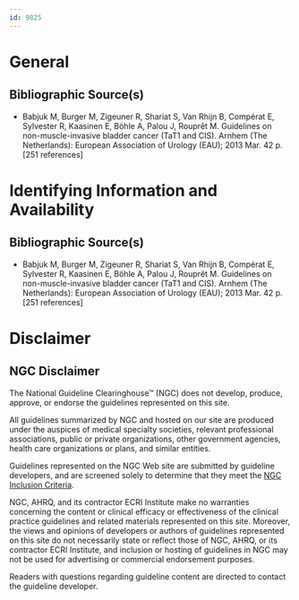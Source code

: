 ```yaml
---
id: 9825
---
```


# General

## Bibliographic Source(s)

- Babjuk M, Burger M, Zigeuner R, Shariat S, Van Rhijn B, Compérat E, Sylvester R, Kaasinen E, Böhle A, Palou J, Rouprêt M. Guidelines on non-muscle-invasive bladder cancer (TaT1 and CIS). Arnhem (The Netherlands): European Association of Urology (EAU); 2013 Mar. 42 p. [251 references]

# Identifying Information and Availability

## Bibliographic Source(s)

- Babjuk M, Burger M, Zigeuner R, Shariat S, Van Rhijn B, Compérat E, Sylvester R, Kaasinen E, Böhle A, Palou J, Rouprêt M. Guidelines on non-muscle-invasive bladder cancer (TaT1 and CIS). Arnhem (The Netherlands): European Association of Urology (EAU); 2013 Mar. 42 p. [251 references]

# Disclaimer

## NGC Disclaimer

The National Guideline Clearinghouse™ (NGC) does not develop, produce, approve, or endorse the guidelines represented on this site.

All guidelines summarized by NGC and hosted on our site are produced under the auspices of medical specialty societies, relevant professional associations, public or private organizations, other government agencies, health care organizations or plans, and similar entities.

Guidelines represented on the NGC Web site are submitted by guideline developers, and are screened solely to determine that they meet the [NGC Inclusion Criteria](/help-and-about/summaries/inclusion-criteria).

NGC, AHRQ, and its contractor ECRI Institute make no warranties concerning the content or clinical efficacy or effectiveness of the clinical practice guidelines and related materials represented on this site. Moreover, the views and opinions of developers or authors of guidelines represented on this site do not necessarily state or reflect those of NGC, AHRQ, or its contractor ECRI Institute, and inclusion or hosting of guidelines in NGC may not be used for advertising or commercial endorsement purposes.

Readers with questions regarding guideline content are directed to contact the guideline developer.

